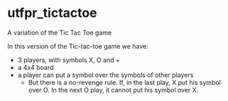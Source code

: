 # utfpr_tictactoe
A variation of the Tic Tac Toe game

In this version of the Tic-tac-toe game we have:
- 3 players, with symbols X, O and +
- a 4x4 board
- a player can put a symbol over the symbols of other players
  - But there is a no-revenge rule. If, in the last  play, X put his symbol over O. In the next O play, it cannot put his symbol over X.


